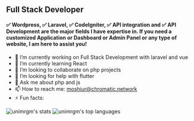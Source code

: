 ## Full Stack Developer
#### ✅ Wordpress, ✅ Laravel, ✅ CodeIgniter, ✅ API integration and ✅ API Development are the major fields I have expertise in. If you need a customized Application or Dashboard or Admin Panel or any type of website, I am here to assist you!

- 🔭 I’m currently working on Full Stack Development with laravel and vue
- 🌱 I’m currently learning React
- 👯 I’m looking to collaborate on php projects
- 🤔 I’m looking for help with flutter
- 💬 Ask me about php and js
- 📫 How to reach me: moshiur@chromatic.network
- ⚡ Fun facts:


![unimrgm's stats][unimrgm-readme-stats] ![unimrgm's top languages][nb-top-langs2]    


[unimrgm-readme-stats]: https://gh.tutorialfeed.com/api?username=unimrgm&hide_rank=false&show_icons=true&border_radius=12&disable_animations=true&hide_rank=true&count_private=true&hide_title=true&hide=issues&lineheight=0.8&line_height=24&theme=ayu-mirage&icon_color=fcf5a4

[nb-top-langs2]: https://gh.tutorialfeed.com/api/top-langs/?username=unimrgm&langs_count=6&card_width=417&border_radius=12&hide_title=true&hide_repos=vapesurplus&layout=compact&theme=ayu-mirage&icon_color=fcf5a4
